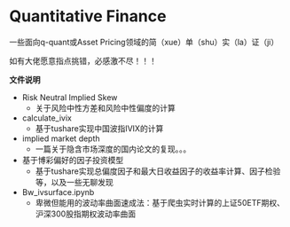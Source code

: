 # Quantitative Finance

一些面向q-quant或Asset Pricing领域的简（xue）单（shu）实（la）证（ji）

如有大佬愿意指点挑错，必感激不尽！！！

**文件说明**

* Risk Neutral Implied Skew
  * 关于风险中性方差和风险中性偏度的计算
* calculate_ivix
  * 基于tushare实现中国波指IVIX的计算
* implied market depth
  * 一篇关于隐含市场深度的国内论文的复现。。。
* 基于博彩偏好的因子投资模型
  * 基于tushare实现总偏度因子和最大日收益因子的收益率计算、因子检验等，以及一些无聊发现
* Bw_ivsurface.ipynb
  * 卑微但能用的波动率曲面速成法：基于爬虫实时计算的上证50ETF期权、沪深300股指期权波动率曲面
